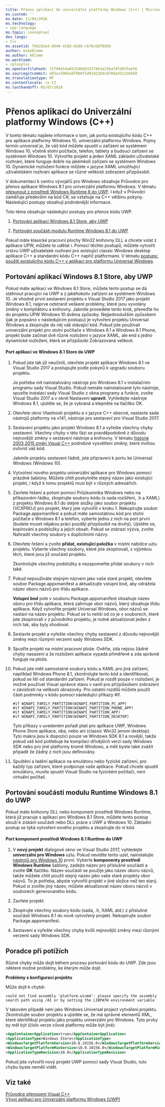 ```yaml
---
title: Přenos aplikací do univerzální platformy Windows (C++) | Microsoft Docs
ms.custom: ''
ms.date: 11/04/2016
ms.technology:
- cpp-language
ms.topic: conceptual
dev_langs:
- C++
ms.assetid: f662d2e4-8940-418d-8109-cb76cb8f8569
author: mikeblome
ms.author: mblome
ms.workload:
- cplusplus
ms.openlocfilehash: f2f94e54a8525d8d633374b3a23bafdfd93fee56
ms.sourcegitcommit: d55ac596ba8f908f5d91d228dc070dad31cb8360
ms.translationtype: MT
ms.contentlocale: cs-CZ
ms.lasthandoff: 05/07/2018
---
```

# <a name="porting-to-the-universal-windows-platform-c"></a>Přenos aplikací do Univerzální platformy Windows (C++)
V tomto tématu najdete informace o tom, jak portu existujícího kódu C++ pro aplikace platformy Windows 10, univerzální platformu Windows. Pojmy termín *universal* je, že váš kód můžete spustit u zařízení se systémem Windows 10, včetně stolní počítače, telefon, tablety a budoucí zařízení se systémem Windows 10. Vytvoříte projekt a jeden XAML základní uživatelské rozhraní, které funguje dobře na jakémkoli zařízení se systémem Windows 10. Dynamické rozložení funkce můžete v jazyce XAML umožňující uživatelském rozhraní aplikace se různé velikosti zobrazení přizpůsobit.  
  
 V dokumentaci k centru vývojářů pro Windows obsahuje Průvodce pro přenos aplikace Windows 8.1 pro univerzální platformu Windows. V tématu [přesunout z prostředí Windows Runtime 8 do UWP](https://msdn.microsoft.com/windows/uwp/porting/w8x-to-uwp-root). I když v Průvodci zaměřuje především na kód C#, se vztahuje na C++ většinu pokyny. Následující postupy obsahují podrobnější informace.  
  
 Toto téma obsahuje následující postupy pro přenos kódu UWP.  
  
1.  [Portování aplikací Windows 8.1 Store, aby UWP](#BK_81StoreApp)  
  
2.  [Portování součásti modulu Runtime Windows 8.1 do UWP](#BK_81Component)  
  
 Pokud máte klasické pracovní plochy Win32 knihovny DLL a chcete volat z aplikace UPW, můžete to udělat i. Pomocí těchto postupů, můžete vytvořit vrstvu UWP uživatelské rozhraní pro existující classic Windows desktop aplikace C++ a standardní kódu C++ napříč platformami. V tématu [postupy: použití existujícího kódu C++ v aplikaci pro platformu Universal Windows](../porting/how-to-use-existing-cpp-code-in-a-universal-windows-platform-app.md).  
  
##  <a name="BK_81StoreApp"></a> Portování aplikací Windows 8.1 Store, aby UWP  
 Pokud máte aplikaci ve Windows 8.1 Store, můžete tento postup se dá stáhnout pracující na UWP a z jakéhokoliv zařízení se systémem Windows 10.  Je vhodné první sestavení projektu s Visual Studio 2017 jako projekt Windows 8.1, nejprve odstranit veškeré problémy, které jsou vyvolány změny v kompilátoru a knihovny. Jakmile provedete tento krok, převeďte ho do projektu UPW Windows 10 dvěma způsoby. Nejjednodušším způsobem (jak je popsáno v následujícím postupu) je vytvoření projektu Universal Windows a zkopírujte do něj váš stávající kód. Pokud jste používali univerzální projekt pro stolní počítače s Windows 8.1 a Windows 8.1 Phone, projekt bude začínat dvě různé rozložení v jazyce XAML, ale end s jedno dynamické rozložení, která se přizpůsobí Zobrazovaná velikost.  
  
#### <a name="to-port-a-windows-81-store-app-to-the-uwp"></a>Port aplikaci ve Windows 8.1 Store do UWP  
  
1.  Pokud jste tak již neučinili, otevřete projekt aplikace Windows 8.1 ve Visual Studio 2017 a postupujte podle pokynů k upgradu souboru projektu.  
  
     Je potřeba mít nainstalovány nástroje pro Windows 8.1 v instalačním programu sady Visual Studio. Pokud nemáte nainstalované tyto nástroje, spusťte instalaci sady Visual Studio z okna programy a funkce, zvolte Visual Studio 2017 a v okně Nastavení **upravit**. Vyhledejte nástroje Windows 8.1, ujistěte se, že je vybraná a klepněte na tlačítko OK.  
  
2.  Otevřete okno Vlastnosti projektu a v jazyce C++ obecné, nastavte sada nástrojů platformy na v141, nástroje pro sestavení pro Visual Studio 2017.  
  
3.  Sestavení projektu jako projekt Windows 8.1 a vyřešte všechny chyby sestavení. Všechny chyby v této fázi se pravděpodobně z důvodu nejnovější změny v sestavení nástroje a knihovny. V tématu [historie 2003 2015 změn Visual C++](../porting/visual-cpp-change-history-2003-2015.md) podrobné vysvětlení změny, které mohou ovlivnit váš kód.  
  
     Jakmile projektu sestavení řádně, jste připraveni k portu ke Universal Windows (Windows 10).  
  
4.  Vytvoření nového projektu univerzální aplikace pro Windows pomocí prázdné šablony. Můžete chtít poskytněte stejný název jako existující projekt, i když k tomu projektů musí být v různých adresářích.  
  
5.  Zavřete řešení a potom pomocí Průzkumníka Windows nebo na příkazovém řádku, zkopírujte soubory kódu (s sada rozšíření, .h a XAML) z projektu Windows 8.1 do stejné složky jako soubor projektu (VCXPROJ) pro projekt, který jste vytvořili v kroku 1. Nekopírujte soubor Package.appxmanifest a pokud máte samostatnou kód pro stolní počítače s Windows 8.1 a telefon, vyberte jednu z nich na port první (budete muset nějakou práci později přizpůsobit na druhý). Ujistěte se, kopírování a podsložky a jejich obsah. Pokud se zobrazí výzva, zvolte Nahradit všechny soubory s duplicitními názvy.  
  
6.  Otevřete řešení a zvolte **přidat, existující položka** v místní nabídce uzlu projektu. Vyberte všechny soubory, které jste zkopírovali, s výjimkou těch, které jsou již součástí projektu.  
  
     Zkontrolujte všechny podsložky a nezapomeňte přidat soubory v nich také.  
  
7.  Pokud nepoužíváte stejným názvem jako vaše staré projekt, otevřete soubor Package.appxmanifest a aktualizujte vstupní bod, aby odrážela název oboru názvů pro třídu aplikace.  
  
     **Vstupní bod** pole v souboru Package.appxmanifest obsahuje název oboru pro třídu aplikace, která zahrnuje obor názvů, který obsahuje třídu aplikace. Když vytvoříte projekt Universal Windows, obor názvů se nastaví na název projektu. Pokud se to neliší od co je v souborech, které jste zkopírovali v z původního projektu, je nutné aktualizovat jeden z nich tak, aby byly shodovat.  
  
8.  Sestavte projekt a vyřešte všechny chyby sestavení z důvodu nejnovější změny mezi různými verzemi sady Windows SDK.  
  
9. Spusťte projekt na místní pracovní ploše. Ověřte, zda nejsou žádné chyby nasazení a že rozložení aplikace vypadá přiměřené a zda správně funguje na ploše.  
  
10. Pokud jste měli samostatné soubory kódu a XAML pro jiná zařízení, například Windows Phone 8.1, zkontrolujte tento kód a identifikovat, pokud se liší od standardní zařízení. Pokud je rozdíl pouze v rozložení, je možné používat Visual správce stavu v xaml pro přizpůsobení zobrazení v závislosti na velikosti obrazovky. Pro ostatní rozdílů můžete použít části podmínky v kódu pomocí následující příkazy #if.  
  
    ```  
    #if WINAPI_FAMILY_PARTITION(WINAPI_PARTITION_PC_APP)  
    #if WINAPI_FAMILY_PARTITION(WINAPI_PARTITION_PHONE_APP)  
    #if WINAPI_FAMILY_PARTITION(WINAPI_PARTITION_APP)  
    #if WINAPI_FAMILY_PARTITION(WINAPI_PARTITION_DESKTOP)  
    ```  
  
     Tyto příkazy v uvedeném pořadí platí pro aplikace UWP, Windows Phone Store aplikace, oba, nebo ani (classic Win32 jenom desktop). Tyto makra jsou k dispozici pouze ve Windows SDK 8.1 a novější, takže pokud váš kód potřebuje ke kompilaci dřívějších verzí sady Windows SDK nebo pro jiné platformy kromě Windows, a měli byste také zvážit případě že žádný z nich jsou definovány.  
  
11. Spuštění a ladění aplikace na emulátoru nebo fyzické zařízení, pro každý typ zařízení, které podporuje vaše aplikace. Pokud chcete spustit emulátoru, musíte spustit Visual Studio na fyzickém počítači, není virtuální počítač.  
  
##  <a name="BK_81Component"></a> Portování součásti modulu Runtime Windows 8.1 do UWP  
 Pokud máte knihovny DLL nebo komponent prostředí Windows Runtime, která již pracuje s aplikací pro Windows 8.1 Store, můžete tento postup slouží k získání součásti nebo DLL práce s UWP a Windows 10. Základní postup se týká vytvoření nového projektu a zkopírujte do ní kód.  
  
#### <a name="to-port-a-windows-81-runtime-component-to-the-uwp"></a>Port komponent prostředí Windows 8.1 Runtime do UWP  
  
1.  V **nový projekt** dialogové okno ve Visual Studio 2017, vyhledejte **univerzální pro Windows** uzlu. Pokud nevidíte tento uzel, nainstalujte [nástrojů pro Windows 10](http://go.microsoft.com/fwlink/p/?LinkID=617903) první. Vyberte **komponenty prostředí Windows Runtime** šablony, zadejte název pro příslušné součásti a zvolte **OK** tlačítko. Název součásti se použije jako název oboru názvů, takže můžete chtít použít stejný název jako vaše staré projekty obor názvů. To je potřeba, abyste vytvořili projekt v jiné složce než ten starý. Pokud si zvolíte jiný název, můžete aktualizovat název oboru názvů v souborech generovaného kódu.  
  
2.  Zavřete projekt.  
  
3.  Zkopírujte všechny soubory kódu (sada, .h, XAML atd.) z příslušné součásti Windows 8.1 do nově vytvořený projekt. Nekopírujte soubor Package.appxmanifest.  
  
4.  Sestavení a vyřešte všechny chyby kvůli nejnovější změny mezi různými verzemi sady Windows SDK.  
  
## <a name="troubleshooting"></a>Poradce při potížích  
 Různé chyby může dojít během procesu portování kódu do UWP. Zde jsou některé možné problémy, ke kterým může dojít.  
  
 **Problémy s konfigurací projektu**  
  
 Může dojít k chybě:  
  
```Output  
could not find assembly 'platform.winmd': please specify the assembly search path using /AI or by setting the LIBPATH environment variable  
```  
  
 V takovém případě není jako Windows Universal project vytváření projektu. Zkontrolujte soubor projektu a ujistěte se, že má správné elementů XML, které identifikují projektu jako projektu univerzální pro Windows. Tyto prvky by měl být (číslo verze cílové platformy může být jiné):  
  
```xml  
<AppContainerApplication>true</AppContainerApplication>  
<ApplicationType>Windows Store</ApplicationType>  
<WindowsTargetPlatformVersion>10.0.10156.0</WindowsTargetPlatformVersion>  
<WindowsTargetPlatformMinVersion>10.0.10156.0</WindowsTargetPlatformMinVersion>  
<ApplicationTypeRevision>10.0</ApplicationTypeRevision>  
```  
  
 Pokud jste vytvořili nový projekt UWP pomocí sady Visual Studio, tuto chybu byste neměli vidět.  
  
## <a name="see-also"></a>Viz také  
 [Průvodce přenosem Visual C++](../porting/porting-to-the-universal-windows-platform-cpp.md)   
 [Vývoj aplikací pro Univerzální platformu Windows (UWP)](/visualstudio/cross-platform/develop-apps-for-the-universal-windows-platform-uwp)

